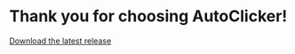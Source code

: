 # Thank you for choosing AutoClicker!

[Download the latest release](https://github.com/gutermanj/AutoClicker/raw/master/bin/Release/Teboscreen.exe)
